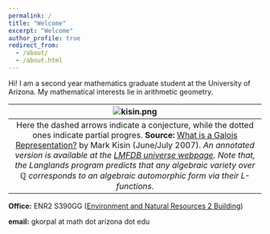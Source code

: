 ```yaml
---
permalink: /
title: "Welcome"
excerpt: "Welcome"
author_profile: true
redirect_from: 
  - /about/
  - /about.html
---
```


Hi! I am a second year mathematics graduate student at the University of Arizona. My mathematical interests lie in arithmetic geometry. 

| ![kisin.png](https://gkorpal.github.io/images/kisin.png) | 
|:--:| 
| Here the dashed arrows indicate a conjecture, while the dotted ones indicate partial progres. **Source:** [What is a Galois Representation?](https://www.ams.org/notices/200706/tx070600718p.pdf) by Mark Kisin (June/July 2007). *An annotated version is available at the [LMFDB universe webpage](https://www.lmfdb.org/universe). Note that, the Langlands program predicts that any algebraic variety over $\mathbb{Q}$ corresponds to an algebraic automorphic form via their L-functions.*|

**Office:** ENR2 S390GG ([Environment and Natural Resources 2 Building](https://enr2tour.arizona.edu/))

<!--- **Office Hours:**  On Sundays from 2:00 pm to 3:00 pm, on Tuesdays and Thursdays from 4:00 pm to 5:00 pm --->

**email:** gkorpal at math dot arizona dot edu

